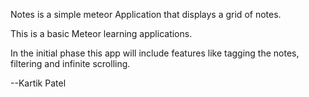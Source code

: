Notes is a simple meteor Application that displays a grid of notes. 

This is a basic Meteor learning applications.

In the initial phase this app will include features like tagging the notes, filtering and infinite scrolling.

--Kartik Patel